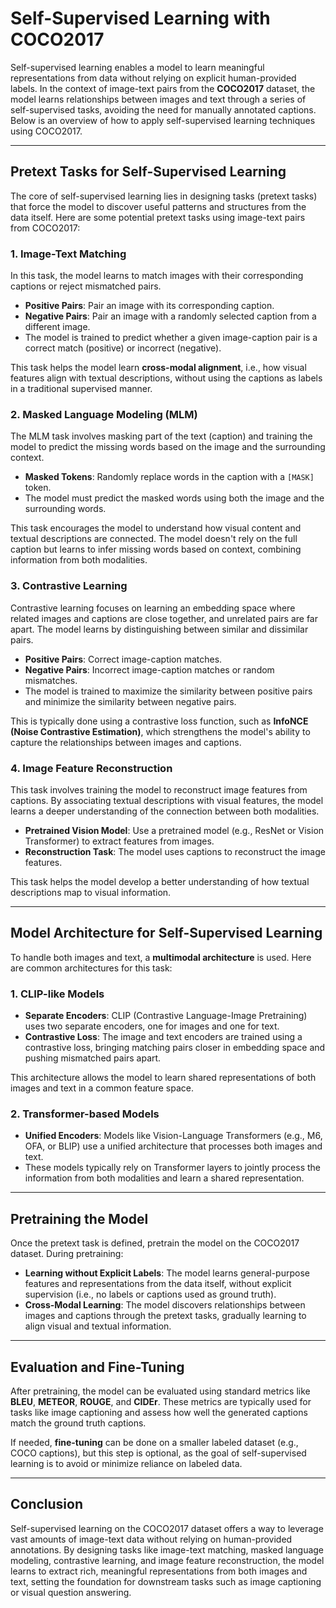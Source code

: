 # Self-Supervised Learning with COCO2017

Self-supervised learning enables a model to learn meaningful representations from data without relying on explicit human-provided labels. In the context of image-text pairs from the **COCO2017** dataset, the model learns relationships between images and text through a series of self-supervised tasks, avoiding the need for manually annotated captions. Below is an overview of how to apply self-supervised learning techniques using COCO2017.

---

## **Pretext Tasks for Self-Supervised Learning**

The core of self-supervised learning lies in designing tasks (pretext tasks) that force the model to discover useful patterns and structures from the data itself. Here are some potential pretext tasks using image-text pairs from COCO2017:

### **1. Image-Text Matching**
In this task, the model learns to match images with their corresponding captions or reject mismatched pairs.

- **Positive Pairs**: Pair an image with its corresponding caption.
- **Negative Pairs**: Pair an image with a randomly selected caption from a different image.
- The model is trained to predict whether a given image-caption pair is a correct match (positive) or incorrect (negative).

This task helps the model learn **cross-modal alignment**, i.e., how visual features align with textual descriptions, without using the captions as labels in a traditional supervised manner.

### **2. Masked Language Modeling (MLM)**
The MLM task involves masking part of the text (caption) and training the model to predict the missing words based on the image and the surrounding context.

- **Masked Tokens**: Randomly replace words in the caption with a `[MASK]` token.
- The model must predict the masked words using both the image and the surrounding words.

This task encourages the model to understand how visual content and textual descriptions are connected. The model doesn't rely on the full caption but learns to infer missing words based on context, combining information from both modalities.

### **3. Contrastive Learning**
Contrastive learning focuses on learning an embedding space where related images and captions are close together, and unrelated pairs are far apart. The model learns by distinguishing between similar and dissimilar pairs.

- **Positive Pairs**: Correct image-caption matches.
- **Negative Pairs**: Incorrect image-caption matches or random mismatches.
- The model is trained to maximize the similarity between positive pairs and minimize the similarity between negative pairs.

This is typically done using a contrastive loss function, such as **InfoNCE (Noise Contrastive Estimation)**, which strengthens the model's ability to capture the relationships between images and captions.

### **4. Image Feature Reconstruction**
This task involves training the model to reconstruct image features from captions. By associating textual descriptions with visual features, the model learns a deeper understanding of the connection between both modalities.

- **Pretrained Vision Model**: Use a pretrained model (e.g., ResNet or Vision Transformer) to extract features from images.
- **Reconstruction Task**: The model uses captions to reconstruct the image features.
  
This task helps the model develop a better understanding of how textual descriptions map to visual information.

---

## **Model Architecture for Self-Supervised Learning**

To handle both images and text, a **multimodal architecture** is used. Here are common architectures for this task:

### **1. CLIP-like Models**
- **Separate Encoders**: CLIP (Contrastive Language-Image Pretraining) uses two separate encoders, one for images and one for text.
- **Contrastive Loss**: The image and text encoders are trained using a contrastive loss, bringing matching pairs closer in embedding space and pushing mismatched pairs apart.
  
This architecture allows the model to learn shared representations of both images and text in a common feature space.

### **2. Transformer-based Models**
- **Unified Encoders**: Models like Vision-Language Transformers (e.g., M6, OFA, or BLIP) use a unified architecture that processes both images and text.
- These models typically rely on Transformer layers to jointly process the information from both modalities and learn a shared representation.

---

## **Pretraining the Model**

Once the pretext task is defined, pretrain the model on the COCO2017 dataset. During pretraining:

- **Learning without Explicit Labels**: The model learns general-purpose features and representations from the data itself, without explicit supervision (i.e., no labels or captions used as ground truth).
- **Cross-Modal Learning**: The model discovers relationships between images and captions through the pretext tasks, gradually learning to align visual and textual information.

---

## **Evaluation and Fine-Tuning**

After pretraining, the model can be evaluated using standard metrics like **BLEU**, **METEOR**, **ROUGE**, and **CIDEr**. These metrics are typically used for tasks like image captioning and assess how well the generated captions match the ground truth captions.

If needed, **fine-tuning** can be done on a smaller labeled dataset (e.g., COCO captions), but this step is optional, as the goal of self-supervised learning is to avoid or minimize reliance on labeled data.

---

## **Conclusion**

Self-supervised learning on the COCO2017 dataset offers a way to leverage vast amounts of image-text data without relying on human-provided annotations. By designing tasks like image-text matching, masked language modeling, contrastive learning, and image feature reconstruction, the model learns to extract rich, meaningful representations from both images and text, setting the foundation for downstream tasks such as image captioning or visual question answering.

